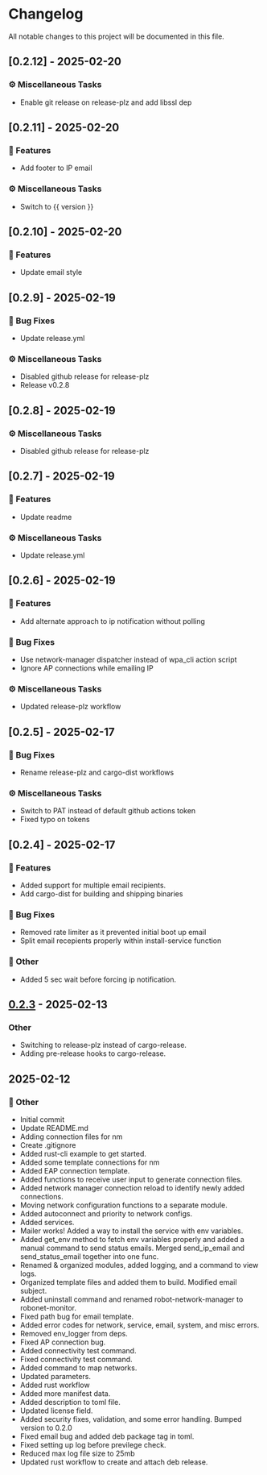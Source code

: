 # Changelog

All notable changes to this project will be documented in this file.

## [0.2.12] - 2025-02-20

### ⚙️ Miscellaneous Tasks

- Enable git release on release-plz and add libssl dep

<!-- generated by git-cliff -->
## [0.2.11] - 2025-02-20

### 🚀 Features

- Add footer to IP email

### ⚙️ Miscellaneous Tasks

- Switch to {{ version }}

<!-- generated by git-cliff -->
## [0.2.10] - 2025-02-20

### 🚀 Features

- Update email style

<!-- generated by git-cliff -->
## [0.2.9] - 2025-02-19

### 🐛 Bug Fixes

- Update release.yml

### ⚙️ Miscellaneous Tasks

- Disabled github release for release-plz
- Release v0.2.8

<!-- generated by git-cliff -->
## [0.2.8] - 2025-02-19

### ⚙️ Miscellaneous Tasks

- Disabled github release for release-plz

<!-- generated by git-cliff -->
## [0.2.7] - 2025-02-19

### 🚀 Features

- Update readme

### ⚙️ Miscellaneous Tasks

- Update release.yml

<!-- generated by git-cliff -->
## [0.2.6] - 2025-02-19

### 🚀 Features

- Add alternate approach to ip notification without polling

### 🐛 Bug Fixes

- Use network-manager dispatcher instead of wpa_cli action script
- Ignore AP connections while emailing IP

### ⚙️ Miscellaneous Tasks

- Updated release-plz workflow

<!-- generated by git-cliff -->
## [0.2.5] - 2025-02-17

### 🐛 Bug Fixes

- Rename release-plz and cargo-dist workflows

### ⚙️ Miscellaneous Tasks

- Switch to PAT instead of default github actions token
- Fixed typo on tokens

<!-- generated by git-cliff -->
## [0.2.4] - 2025-02-17

### 🚀 Features

- Added support for multiple email recipients.
- Add cargo-dist for building and shipping binaries

### 🐛 Bug Fixes

- Removed rate limiter as it prevented initial boot up email
- Split email recepients properly within install-service function

### 💼 Other

- Added 5 sec wait before forcing ip notification.

<!-- generated by git-cliff -->
## [0.2.3](https://github.com/neurobionics/robonet/compare/v0.2.2...v0.2.3) - 2025-02-13

### Other

- Switching to release-plz instead of cargo-release.
- Adding pre-release hooks to cargo-release.

## 2025-02-12

### 💼 Other

- Initial commit
- Update README.md
- Adding connection files for nm
- Create .gitignore
- Added rust-cli example to get started.
- Added some template connections for nm
- Added EAP connection template.
- Added functions to receive user input to generate connection files.
- Added network manager connection reload to identify newly added connections.
- Moving network configuration functions to a separate module.
- Added autoconnect and priority to network configs.
- Added services.
- Mailer works! Added a way to install the service with env variables.
- Added get_env method to fetch env variables properly and added a manual command to send status emails. Merged send_ip_email and send_status_email together into one func.
- Renamed & organized modules, added logging, and a command to view logs.
- Organized template files and added them to build. Modified email subject.
- Added uninstall command and renamed robot-network-manager to robonet-monitor.
- Fixed path bug for email template.
- Added error codes for network, service, email, system, and misc errors.
- Removed env_logger from deps.
- Fixed AP connection bug.
- Added connectivity test command.
- Fixed connectivity test command.
- Added command to map networks.
- Updated parameters.
- Added rust workflow
- Added more manifest data.
- Added description to toml file.
- Updated license field.
- Added security fixes, validation, and some error handling. Bumped version to 0.2.0
- Fixed email bug and added deb package tag in toml.
- Fixed setting up log before previlege check.
- Reduced max log file size to 25mb
- Updated rust workflow to create and attach deb release.

<!-- generated by git-cliff -->
